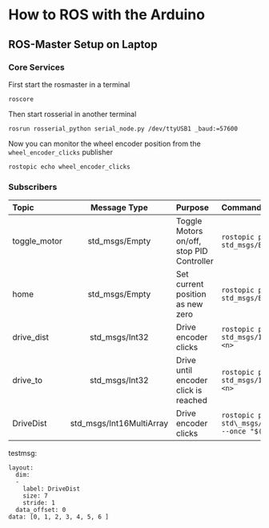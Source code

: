 # How to ROS with the Arduino

## ROS-Master Setup on Laptop

### Core Services
First start the rosmaster in a terminal
```
roscore
```

Then start rosserial in another terminal
```
rosrun rosserial_python serial_node.py /dev/ttyUSB1 _baud:=57600
```

Now you can monitor the wheel encoder position from the `wheel_encoder_clicks` publisher
```
rostopic echo wheel_encoder_clicks
```

### Subscribers

| Topic        | Message Type    | Purpose                                   | Command                                              |
| :----------- |:---------------:| :---------------------------------------- | :--------------------------------------------------- |
 toggle\_motor | std\_msgs/Empty | Toggle Motors on/off, stop PID Controller | `rostopic pub toggle_motor std_msgs/Empty --once`
 home          | std\_msgs/Empty | Set current position as new zero          | `rostopic pub home std_msgs/Empty --once`
 drive\_dist   | std\_msgs/Int32 | Drive <n> encoder clicks                  | `rostopic pub drive_dist std_msgs/Int32 --once -- <n>`
 drive\_to     | std\_msgs/Int32 | Drive until encoder click <n> is reached  | `rostopic pub drive_to std_msgs/Int32 --once -- <n>`
 DriveDist     | std\_msgs/Int16MultiArray | Drive <n> encoder clicks        | `rostopic pub DriveDist std\_msgs/Int16MultiArray --once "$(cat testmsg)"`

testmsg:
```
layout:
  dim:
  -
    label: DriveDist
    size: 7
    stride: 1
  data_offset: 0
data: [0, 1, 2, 3, 4, 5, 6 ]
```

     
